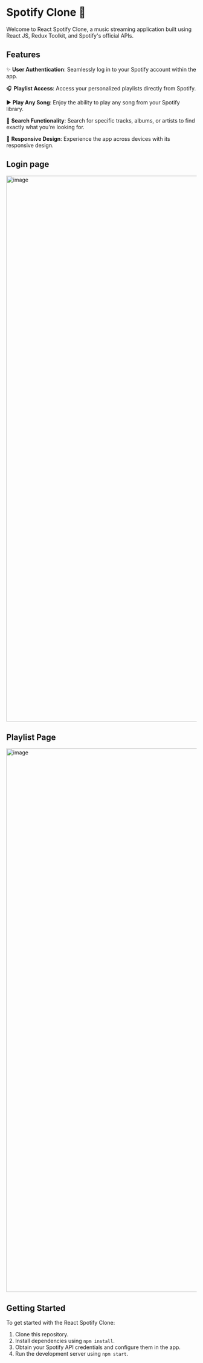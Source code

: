 # Spotify Clone 🎵

Welcome to React Spotify Clone, a music streaming application built using React JS, Redux Toolkit, and Spotify's official APIs.

## Features

✨ **User Authentication**: Seamlessly log in to your Spotify account within the app.

🎧 **Playlist Access**: Access your personalized playlists directly from Spotify.

▶️ **Play Any Song**: Enjoy the ability to play any song from your Spotify library.

🔎 **Search Functionality**: Search for specific tracks, albums, or artists to find exactly what you're looking for.

📱 **Responsive Design**: Experience the app across devices with its responsive design.

## Login page

<img width="1439" alt="image" src="https://github.com/user-attachments/assets/f1259b92-d4c5-4fd7-b18b-07f7553f6724">


## Playlist Page

<img width="1433" alt="image" src="https://github.com/user-attachments/assets/70a7c1fc-44bc-43d0-8e0a-7362a3ec358c">


## Getting Started

To get started with the React Spotify Clone:

1. Clone this repository.
2. Install dependencies using `npm install`.
3. Obtain your Spotify API credentials and configure them in the app.
4. Run the development server using `npm start`.
